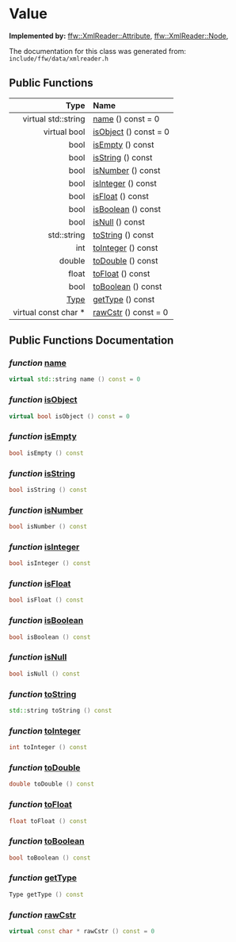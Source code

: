 Value
===================================


**Implemented by:** [ffw::XmlReader::Attribute](ffw_XmlReader_Attribute.html), [ffw::XmlReader::Node](ffw_XmlReader_Node.html), 

The documentation for this class was generated from: `include/ffw/data/xmlreader.h`



## Public Functions

| Type | Name |
| -------: | :------- |
|  virtual std::string | [name](#26734a66) () const = 0  |
|  virtual bool | [isObject](#b62b9097) () const = 0  |
|  bool | [isEmpty](#955a5a59) () const  |
|  bool | [isString](#05622955) () const  |
|  bool | [isNumber](#174680c9) () const  |
|  bool | [isInteger](#ccfb3120) () const  |
|  bool | [isFloat](#31b732b6) () const  |
|  bool | [isBoolean](#b727156a) () const  |
|  bool | [isNull](#e25d5339) () const  |
|  std::string | [toString](#67029414) () const  |
|  int | [toInteger](#c35ebe41) () const  |
|  double | [toDouble](#e9218fec) () const  |
|  float | [toFloat](#006ddac7) () const  |
|  bool | [toBoolean](#29faca5d) () const  |
|  [Type](ffw_XmlReader.html#ed4bf013) | [getType](#21507cc3) () const  |
|  virtual const char * | [rawCstr](#a52ffb86) () const = 0  |


## Public Functions Documentation

### _function_ <a id="26734a66" href="#26734a66">name</a>

```cpp
virtual std::string name () const = 0 
```



### _function_ <a id="b62b9097" href="#b62b9097">isObject</a>

```cpp
virtual bool isObject () const = 0 
```



### _function_ <a id="955a5a59" href="#955a5a59">isEmpty</a>

```cpp
bool isEmpty () const 
```



### _function_ <a id="05622955" href="#05622955">isString</a>

```cpp
bool isString () const 
```



### _function_ <a id="174680c9" href="#174680c9">isNumber</a>

```cpp
bool isNumber () const 
```



### _function_ <a id="ccfb3120" href="#ccfb3120">isInteger</a>

```cpp
bool isInteger () const 
```



### _function_ <a id="31b732b6" href="#31b732b6">isFloat</a>

```cpp
bool isFloat () const 
```



### _function_ <a id="b727156a" href="#b727156a">isBoolean</a>

```cpp
bool isBoolean () const 
```



### _function_ <a id="e25d5339" href="#e25d5339">isNull</a>

```cpp
bool isNull () const 
```



### _function_ <a id="67029414" href="#67029414">toString</a>

```cpp
std::string toString () const 
```



### _function_ <a id="c35ebe41" href="#c35ebe41">toInteger</a>

```cpp
int toInteger () const 
```



### _function_ <a id="e9218fec" href="#e9218fec">toDouble</a>

```cpp
double toDouble () const 
```



### _function_ <a id="006ddac7" href="#006ddac7">toFloat</a>

```cpp
float toFloat () const 
```



### _function_ <a id="29faca5d" href="#29faca5d">toBoolean</a>

```cpp
bool toBoolean () const 
```



### _function_ <a id="21507cc3" href="#21507cc3">getType</a>

```cpp
Type getType () const 
```



### _function_ <a id="a52ffb86" href="#a52ffb86">rawCstr</a>

```cpp
virtual const char * rawCstr () const = 0 
```





